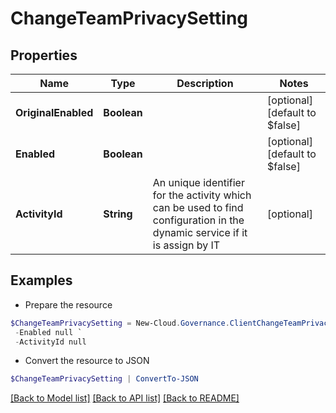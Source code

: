 # ChangeTeamPrivacySetting
## Properties

Name | Type | Description | Notes
------------ | ------------- | ------------- | -------------
**OriginalEnabled** | **Boolean** |  | [optional] [default to $false]
**Enabled** | **Boolean** |  | [optional] [default to $false]
**ActivityId** | **String** | An unique identifier for the activity which can be used to find configuration in the dynamic service if it is assign by IT | [optional] 

## Examples

- Prepare the resource
```powershell
$ChangeTeamPrivacySetting = New-Cloud.Governance.ClientChangeTeamPrivacySetting  -OriginalEnabled null `
 -Enabled null `
 -ActivityId null
```

- Convert the resource to JSON
```powershell
$ChangeTeamPrivacySetting | ConvertTo-JSON
```

[[Back to Model list]](../README.md#documentation-for-models) [[Back to API list]](../README.md#documentation-for-api-endpoints) [[Back to README]](../README.md)

